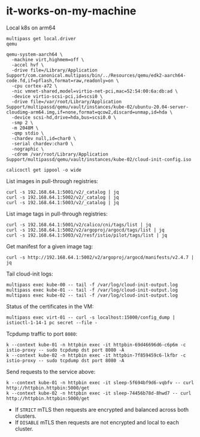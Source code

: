 # it-works-on-my-machine
Local k8s on arm64

```
multipass get local.driver
qemu
```

```
qemu-system-aarch64 \
  -machine virt,highmem=off \
  -accel hvf \
  -drive file=/Library/Application Support/com.canonical.multipass/bin/../Resources/qemu/edk2-aarch64-code.fd,if=pflash,format=raw,readonly=on \
  -cpu cortex-a72 \
  -nic vmnet-shared,model=virtio-net-pci,mac=52:54:00:6a:db:ad \
  -device virtio-scsi-pci,id=scsi0 \
  -drive file=/var/root/Library/Application Support/multipassd/qemu/vault/instances/kube-02/ubuntu-20.04-server-cloudimg-arm64.img,if=none,format=qcow2,discard=unmap,id=hda \
  -device scsi-hd,drive=hda,bus=scsi0.0 \
  -smp 2 \
  -m 2048M \
  -qmp stdio \
  -chardev null,id=char0 \
  -serial chardev:char0 \
  -nographic \
  -cdrom /var/root/Library/Application Support/multipassd/qemu/vault/instances/kube-02/cloud-init-config.iso
```

```
calicoctl get ippool -o wide
```

List images in pull-through registries:
```
curl -s 192.168.64.1:5001/v2/_catalog | jq
curl -s 192.168.64.1:5002/v2/_catalog | jq
curl -s 192.168.64.1:5003/v2/_catalog | jq
```

List image tags in pull-through registries:
```
curl -s 192.168.64.1:5001/v2/calico/cni/tags/list | jq
curl -s 192.168.64.1:5002/v2/argoproj/argocd/tags/list | jq
curl -s 192.168.64.1:5003/v2/resf/istio/pilot/tags/list | jq
```

Get manifest for a given image tag:
```
curl -s http://192.168.64.1:5002/v2/argoproj/argocd/manifests/v2.4.7 | jq
```

Tail cloud-init logs:
```
multipass exec kube-00 -- tail -f /var/log/cloud-init-output.log
multipass exec kube-01 -- tail -f /var/log/cloud-init-output.log
multipass exec kube-02 -- tail -f /var/log/cloud-init-output.log
```

Status of the certificates in the VM:
```
multipass exec virt-01 -- curl -s localhost:15000/config_dump | istioctl-1-14-1 pc secret --file -
```

Tcpdump traffic to port `8080`:
```
k --context kube-01 -n httpbin exec -it httpbin-69d46696d6-c6p6m -c istio-proxy -- sudo tcpdump dst port 8080 -A
k --context kube-02 -n httpbin exec -it httpbin-7f859459c6-lkfbr -c istio-proxy -- sudo tcpdump dst port 8080 -A
```

Send requests to the service above:
```
k --context kube-01 -n httpbin exec -it sleep-5f694bf9d6-vqbfv -- curl http://httpbin.httpbin:5000/get
k --context kube-02 -n httpbin exec -it sleep-74456b78d-8hwd7 -- curl http://httpbin.httpbin:5000/get
```

- If `STRICT` mTLS then requests are encrypted and balanced across both clusters.
- If `DISABLE` mTLS then requests are not encrypted and local to each cluster.

